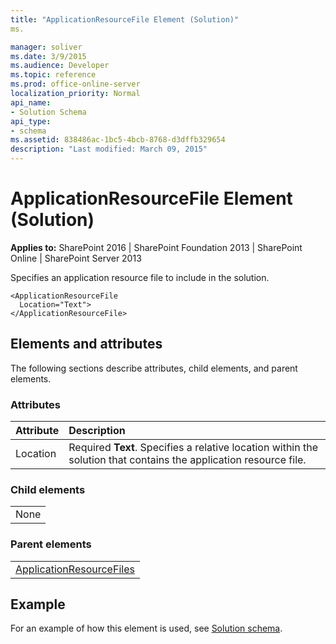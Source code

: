 ```yaml
---
title: "ApplicationResourceFile Element (Solution)"
ms.

manager: soliver
ms.date: 3/9/2015
ms.audience: Developer
ms.topic: reference
ms.prod: office-online-server
localization_priority: Normal
api_name:
- Solution Schema
api_type:
- schema
ms.assetid: 838486ac-1bc5-4bcb-8768-d3dffb329654
description: "Last modified: March 09, 2015"
---
```


# ApplicationResourceFile Element (Solution)

 
  
 **Applies to:** SharePoint 2016 | SharePoint Foundation 2013 | SharePoint Online | SharePoint Server 2013
  
Specifies an application resource file to include in the solution.
  
```
<ApplicationResourceFile
  Location="Text">
</ApplicationResourceFile>
```

## Elements and attributes

The following sections describe attributes, child elements, and parent elements.

### Attributes

|**Attribute**|**Description**|
|:-----|:-----|
|Location  <br/> |Required **Text**. Specifies a relative location within the solution that contains the application resource file.  <br/> |
   
### Child elements

||
|:-----|
|None |
   
### Parent elements

||
|:-----|
|[ApplicationResourceFiles](applicationresourcefiles-element-solution.md)|
   
## Example

For an example of how this element is used, see [Solution schema](solution-schema.md).
  


